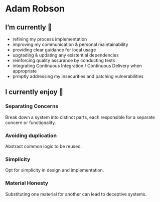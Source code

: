 # Adam Robson

## I’m currently 📡

- refining my process implementation
- improving my communication & personal maintainability
- providing clear guidance for local usage
- upgrading & updating any existential dependencies
- reinforcing quality assurance by conducting tests
- integrating Continuous Integration / Continuous Delivery when appropriate
- prmptly addressing my insecurities and patching vulnerabilities

## I currently enjoy 🌱

### Separating Concerns

Break down a system into distinct parts, each responsible for a separate concern or functionality.

### Avoiding duplication

Abstract common logic to be reused.

### Simplicity

Opt for simplicity in design and implementation.

### Material Honesty

Substituting one material for another can lead to deceptive systems.

